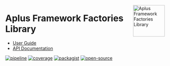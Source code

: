 <a href="https://gitlab.com/aplus-framework/libraries/factories"><img src="https://gitlab.com/aplus-framework/libraries/factories/-/raw/master/guide/image.png" alt="Aplus Framework Factories Library" align="right" width="100"></a>

# Aplus Framework Factories Library

- [User Guide](https://docs.aplus-framework.com/guides/libraries/factories/index.html)
- [API Documentation](https://docs.aplus-framework.com/packages/factories.html)

[![pipeline](https://gitlab.com/aplus-framework/libraries/factories/badges/master/pipeline.svg)](https://gitlab.com/aplus-framework/libraries/factories/-/pipelines?scope=branches)
[![coverage](https://gitlab.com/aplus-framework/libraries/factories/badges/master/coverage.svg?job=test:php)](https://aplus-framework.gitlab.io/libraries/factories/coverage/)
[![packagist](https://img.shields.io/packagist/v/aplus/factories)](https://packagist.org/packages/aplus/factories)
[![open-source](https://img.shields.io/badge/open--source-donate-magenta)](https://www.paypal.com/donate/?hosted_button_id=NGBNW5PY4VSJ4)
